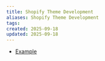 ```yaml
---
title: Shopify Theme Development
aliases: Shopify Theme Development
tags:
created: 2025-09-18
updated: 2025-09-18
---
```


- [Example](https://github.com/Shopify/dawn)